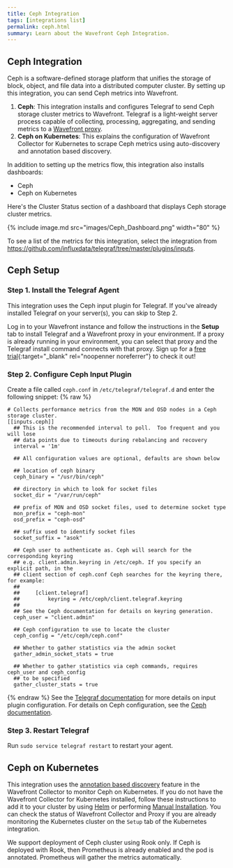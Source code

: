 ```yaml
---
title: Ceph Integration
tags: [integrations list]
permalink: ceph.html
summary: Learn about the Wavefront Ceph Integration.
---
```

## Ceph Integration

Ceph is a software-defined storage platform that unifies the storage of block, object, and file data into a distributed computer cluster. By setting up this integration, you can send Ceph metrics into Wavefront.

1. **Ceph**: This integration installs and configures Telegraf to send Ceph storage cluster metrics to Wavefront. Telegraf is a light-weight server process capable of collecting, processing, aggregating, and sending metrics to a [Wavefront proxy](https://docs.wavefront.com/proxies.html).
2. **Ceph on Kubernetes**: This explains the configuration of Wavefront Collector for Kubernetes to scrape Ceph metrics using auto-discovery and annotation based discovery.

In addition to setting up the metrics flow, this integration also installs dashboards:
* Ceph
* Ceph on Kubernetes

Here's the Cluster Status section of a dashboard that displays Ceph storage cluster metrics.

{% include image.md src="images/Ceph_Dashboard.png" width="80" %}


To see a list of the metrics for this integration, select the integration from <https://github.com/influxdata/telegraf/tree/master/plugins/inputs>.
## Ceph Setup



### Step 1. Install the Telegraf Agent

This integration uses the Ceph input plugin for Telegraf. If you've already installed Telegraf on your server(s), you can skip to Step 2.

Log in to your Wavefront instance and follow the instructions in the **Setup** tab to install Telegraf and a Wavefront proxy in your environment. If a proxy is already running in your environment, you can select that proxy and the Telegraf install command connects with that proxy. Sign up for a [free trial](https://tanzu.vmware.com/observability-trial){:target="_blank" rel="noopenner noreferrer"} to check it out!

### Step 2. Configure Ceph Input Plugin

Create a file called `ceph.conf` in `/etc/telegraf/telegraf.d` and enter the following snippet:
{% raw %}
```
# Collects performance metrics from the MON and OSD nodes in a Ceph storage cluster.
[[inputs.ceph]]
  ## This is the recommended interval to poll.  Too frequent and you will lose
  ## data points due to timeouts during rebalancing and recovery
  interval = '1m'

  ## All configuration values are optional, defaults are shown below

  ## location of ceph binary
  ceph_binary = "/usr/bin/ceph"

  ## directory in which to look for socket files
  socket_dir = "/var/run/ceph"

  ## prefix of MON and OSD socket files, used to determine socket type
  mon_prefix = "ceph-mon"
  osd_prefix = "ceph-osd"

  ## suffix used to identify socket files
  socket_suffix = "asok"

  ## Ceph user to authenticate as. Ceph will search for the corresponding keyring
  ## e.g. client.admin.keyring in /etc/ceph. If you specify an explicit path, in the
  ## client section of ceph.conf Ceph searches for the keyring there, for example:
  ##
  ##     [client.telegraf]
  ##         keyring = /etc/ceph/client.telegraf.keyring
  ##
  ## See the Ceph documentation for details on keyring generation.
  ceph_user = "client.admin"

  ## Ceph configuration to use to locate the cluster
  ceph_config = "/etc/ceph/ceph.conf"

  ## Whether to gather statistics via the admin socket
  gather_admin_socket_stats = true

  ## Whether to gather statistics via ceph commands, requires ceph_user and ceph_config
  ## to be specified
  gather_cluster_stats = true

```
{% endraw %}
See the [Telegraf documentation](https://github.com/influxdata/telegraf/tree/master/plugins/inputs/ceph) for more details on input plugin configuration.
For details on Ceph configuration, see the [Ceph documentation](http://docs.ceph.com/docs/kraken/rados/configuration).

### Step 3. Restart Telegraf

Run `sudo service telegraf restart` to restart your agent.

## Ceph on Kubernetes

This integration uses the [annotation based discovery](https://github.com/wavefrontHQ/observability-for-kubernetes/blob/main/docs/collector/discovery.md#annotation-based-discovery) feature in the Wavefront Collector to monitor Ceph on Kubernetes. If you do not have the Wavefront Collector for Kubernetes installed, follow these instructions to add it to your cluster by using [Helm](https://docs.wavefront.com/kubernetes.html#kubernetes-quick-install-using-helm) or performing [Manual Installation](https://docs.wavefront.com/kubernetes.html#kubernetes-manual-install). You can check the status of Wavefront Collector and Proxy if you are already monitoring the Kubernetes cluster on the `Setup` tab of the Kubernetes integration.

We support deployment of Ceph cluster using Rook only. If Ceph is deployed with Rook, then Prometheus is already enabled and the pod is annotated. Prometheus will gather the metrics automatically.



